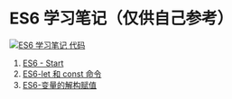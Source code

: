 # ES6 学习笔记（仅供自己参考）

[![`ES6` 学习笔记 代码](https://img.shields.io/badge/%E4%BB%A3%E7%A0%81%E8%AF%A6%E6%83%85%E8%A7%81%E6%88%91%E7%9A%84github-%E7%82%B9%E6%88%91-blue.svg)](https://github.com/LbhFront-end/ES6)

1. [ES6 - Start ](./ES6-Start.md)
2. [ES6-let 和 const 命令](./ES6-let&const.md)
3. [ES6-变量的解构赋值](./ES6-变量的解构赋值.md)

